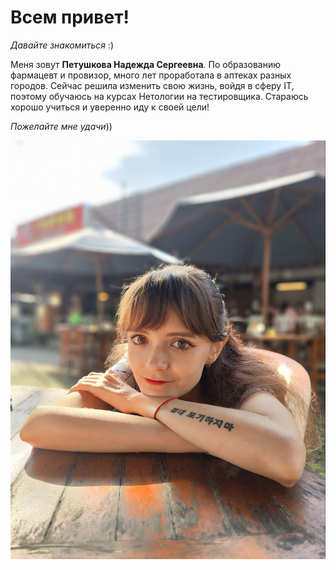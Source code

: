 # Всем привет!


_Давайте знакомиться_ :) 

Меня зовут **Петушкова Надежда Сергеевна**.
По образованию фармацевт и провизор, много лет проработала в аптеках разных городов. Сейчас решила изменить свою жизнь, войдя в сферу IT, поэтому обучаюсь на курсах Нетологии на тестировщика. Стараюсь хорошо учиться и уверенно иду к своей цели! 

_Пожелайте мне удачи_)) 

<img src="pic.jpg" />
